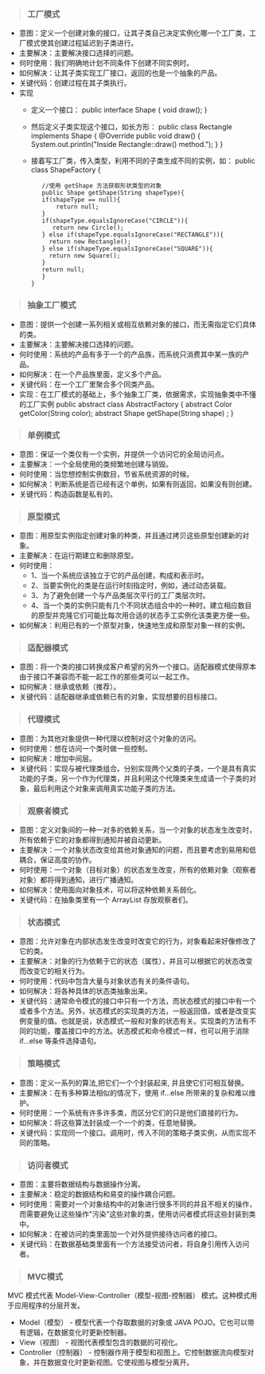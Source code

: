 > ### 工厂模式 ###

- 意图：定义一个创建对象的接口，让其子类自己决定实例化哪一个工厂类，工厂模式使其创建过程延迟到子类进行。
- 主要解决：主要解决接口选择的问题。
- 何时使用：我们明确地计划不同条件下创建不同实例时。
- 如何解决：让其子类实现工厂接口，返回的也是一个抽象的产品。
- 关键代码：创建过程在其子类执行。
- 实现
  - 定义一个接口：
        public interface Shape {
             void draw();
        } 
  - 然后定义子类实现这个接口，如长方形：
         public class Rectangle implements Shape {
             @Override
             public void draw() {
                System.out.println("Inside Rectangle::draw() method.");
             }
         } 
  - 接着写工厂类，传入类型，利用不同的子类生成不同的实例，如：
        public class ShapeFactory {
	
           //使用 getShape 方法获取形状类型的对象
           public Shape getShape(String shapeType){
           if(shapeType == null){
               return null;
           }		
           if(shapeType.equalsIgnoreCase("CIRCLE")){
              return new Circle();
           } else if(shapeType.equalsIgnoreCase("RECTANGLE")){
             return new Rectangle();
           } else if(shapeType.equalsIgnoreCase("SQUARE")){
             return new Square();
           }
           return null;
           }
        } 

> ### 抽象工厂模式 ###

- 意图：提供一个创建一系列相关或相互依赖对象的接口，而无需指定它们具体的类。
- 主要解决：主要解决接口选择的问题。
- 何时使用：系统的产品有多于一个的产品族，而系统只消费其中某一族的产品。
- 如何解决：在一个产品族里面，定义多个产品。
- 关键代码：在一个工厂里聚合多个同类产品。 
- 实现：在工厂模式的基础上，多个抽象工厂类，依据需求，实现抽象类中不懂的工厂实例
        public abstract class AbstractFactory {
           abstract Color getColor(String color);
           abstract Shape getShape(String shape) ;
        } 

> ### 单例模式 ###

- 意图：保证一个类仅有一个实例，并提供一个访问它的全局访问点。
- 主要解决：一个全局使用的类频繁地创建与销毁。
- 何时使用：当您想控制实例数目，节省系统资源的时候。
- 如何解决：判断系统是否已经有这个单例，如果有则返回，如果没有则创建。
- 关键代码：构造函数是私有的。 

> ### 原型模式 ###

- 意图：用原型实例指定创建对象的种类，并且通过拷贝这些原型创建新的对象。
- 主要解决：在运行期建立和删除原型。
- 何时使用：
  - 1、当一个系统应该独立于它的产品创建，构成和表示时。 
  - 2、当要实例化的类是在运行时刻指定时，例如，通过动态装载。
  - 3、为了避免创建一个与产品类层次平行的工厂类层次时。 
  - 4、当一个类的实例只能有几个不同状态组合中的一种时。建立相应数目的原型并克隆它们可能比每次用合适的状态手工实例化该类更方便一些。
- 如何解决：利用已有的一个原型对象，快速地生成和原型对象一样的实例。 

> ### 适配器模式 ###

- 意图：将一个类的接口转换成客户希望的另外一个接口。适配器模式使得原本由于接口不兼容而不能一起工作的那些类可以一起工作。 
- 如何解决：继承或依赖（推荐）。
- 关键代码：适配器继承或依赖已有的对象，实现想要的目标接口。 

> ### 代理模式 ###

- 意图：为其他对象提供一种代理以控制对这个对象的访问。 
- 何时使用：想在访问一个类时做一些控制。
- 如何解决：增加中间层。
- 关键代码：实现与被代理类组合。分别实现两个父类的子类，一个是具有真实功能的子类，另一个作为代理类，并且利用这个代理类来生成请一个子类的对象，最后利用这个对象来调用真实功能子类的方法。 

> ### 观察者模式 ###

- 意图：定义对象间的一种一对多的依赖关系，当一个对象的状态发生改变时，所有依赖于它的对象都得到通知并被自动更新。
- 主要解决：一个对象状态改变给其他对象通知的问题，而且要考虑到易用和低耦合，保证高度的协作。
- 何时使用：一个对象（目标对象）的状态发生改变，所有的依赖对象（观察者对象）都将得到通知，进行广播通知。
- 如何解决：使用面向对象技术，可以将这种依赖关系弱化。
- 关键代码：在抽象类里有一个 ArrayList 存放观察者们。

> ### 状态模式 ###

- 意图：允许对象在内部状态发生改变时改变它的行为，对象看起来好像修改了它的类。
- 主要解决：对象的行为依赖于它的状态（属性），并且可以根据它的状态改变而改变它的相关行为。
- 何时使用：代码中包含大量与对象状态有关的条件语句。
- 如何解决：将各种具体的状态类抽象出来。
- 关键代码：通常命令模式的接口中只有一个方法，而状态模式的接口中有一个或者多个方法。另外，状态模式的实现类的方法，一般返回值，或者是改变实例变量的值。也就是说，状态模式一般和对象的状态有关。实现类的方法有不同的功能，覆盖接口中的方法。状态模式和命令模式一样，也可以用于消除 if...else 等条件选择语句。

> ### 策略模式 ###

- 意图：定义一系列的算法,把它们一个个封装起来, 并且使它们可相互替换。
- 主要解决：在有多种算法相似的情况下，使用 if...else 所带来的复杂和难以维护。
- 何时使用：一个系统有许多许多类，而区分它们的只是他们直接的行为。
- 如何解决：将这些算法封装成一个一个的类，任意地替换。
- 关键代码：实现同一个接口。调用时，传入不同的策略子类实例，从而实现不同的策略。


> ### 访问者模式 ###

- 意图：主要将数据结构与数据操作分离。
- 主要解决：稳定的数据结构和易变的操作耦合问题。
- 何时使用：需要对一个对象结构中的对象进行很多不同的并且不相关的操作，而需要避免让这些操作"污染"这些对象的类，使用访问者模式将这些封装到类中。
- 如何解决：在被访问的类里面加一个对外提供接待访问者的接口。
- 关键代码：在数据基础类里面有一个方法接受访问者，将自身引用传入访问者。

> ### MVC模式 ###

MVC 模式代表 Model-View-Controller（模型-视图-控制器） 模式。这种模式用于应用程序的分层开发。
  - Model（模型） - 模型代表一个存取数据的对象或 JAVA POJO。它也可以带有逻辑，在数据变化时更新控制器。
  - View（视图） - 视图代表模型包含的数据的可视化。
  - Controller（控制器） - 控制器作用于模型和视图上。它控制数据流向模型对象，并在数据变化时更新视图。它使视图与模型分离开。